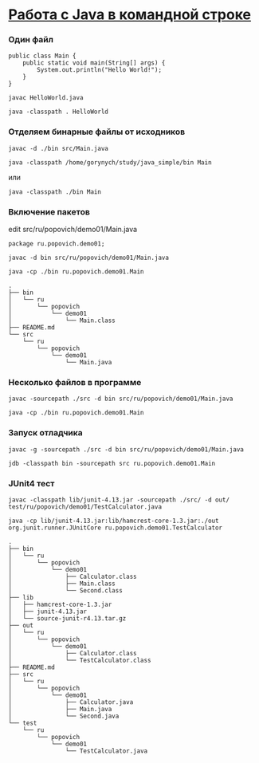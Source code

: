 # [Работа с Java в командной строке](https://habr.com/ru/post/125210/)

### Один файл

```
public class Main {
	public static void main(String[] args) {
		System.out.println("Hello World!");
	}
}
```


```
javac HelloWorld.java
```

```
java -classpath . HelloWorld
```

### Отделяем бинарные файлы от исходников
```
javac -d ./bin src/Main.java
```

```
java -classpath /home/gorynych/study/java_simple/bin Main
```
или
```
java -classpath ./bin Main
```
### Включение пакетов

edit src/ru/popovich/demo01/Main.java
```
package ru.popovich.demo01;
```

```
javac -d bin src/ru/popovich/demo01/Main.java
```

```
java -cp ./bin ru.popovich.demo01.Main
```

```
.
├── bin
│   └── ru
│       └── popovich
│           └── demo01
│               └── Main.class
├── README.md
└── src
    └── ru
        └── popovich
            └── demo01
                └── Main.java
```



### Несколько файлов в программе


```
javac -sourcepath ./src -d bin src/ru/popovich/demo01/Main.java 
```

```
java -cp ./bin ru.popovich.demo01.Main
```

### Запуск отладчика

```
javac -g -sourcepath ./src -d bin src/ru/popovich/demo01/Main.java 
```

```
jdb -classpath bin -sourcepath src ru.popovich.demo01.Main 
```

### JUnit4 тест

```
javac -classpath lib/junit-4.13.jar -sourcepath ./src/ -d out/ test/ru/popovich/demo01/TestCalculator.java
```

```
java -cp lib/junit-4.13.jar:lib/hamcrest-core-1.3.jar:./out org.junit.runner.JUnitCore ru.popovich.demo01.TestCalculator
```

```
.
├── bin
│   └── ru
│       └── popovich
│           └── demo01
│               ├── Calculator.class
│               ├── Main.class
│               └── Second.class
├── lib
│   ├── hamcrest-core-1.3.jar
│   ├── junit-4.13.jar
│   └── source-junit-r4.13.tar.gz
├── out
│   └── ru
│       └── popovich
│           └── demo01
│               ├── Calculator.class
│               └── TestCalculator.class
├── README.md
├── src
│   └── ru
│       └── popovich
│           └── demo01
│               ├── Calculator.java
│               ├── Main.java
│               └── Second.java
└── test
    └── ru
        └── popovich
            └── demo01
                └── TestCalculator.java

```

